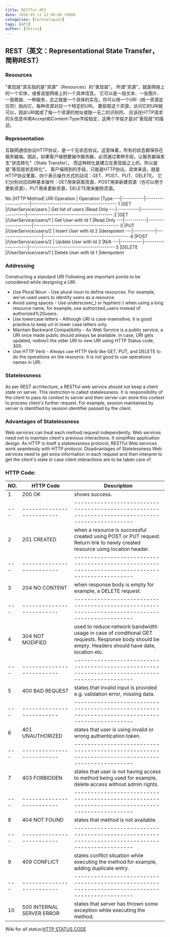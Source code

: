 ```yaml
---
title: RESTful-API
date: 2016-05-11 21:00:00 +0800
categories: [technologies]
tags: [API]
author: [Shirui]
---
```


## REST（英文：Representational State Transfer，简称REST）

### Resources
"表现层"其实指的是"资源"（Resources）的"表现层"。
所谓"资源"，就是网络上的一个实体，或者说是网络上的一个具体信息。
它可以是一段文本、一张图片、一首歌曲、一种服务，总之就是一个具体的实在。你可以用一个URI（统一资源定位符）指向它，每种资源对应一个特定的URI。
要获取这个资源，访问它的URI就可以，因此URI就成了每一个资源的地址或独一无二的识别符。
应该在HTTP请求的头信息中用Accept和Content-Type字段指定，这两个字段才是对"表现层"的描述。

### Representation
互联网通信协议HTTP协议，是一个无状态协议。这意味着，所有的状态都保存在服务器端。因此，如果客户端想要操作服务器，必须通过某种手段，让服务器端发生"状态转化"（State Transfer）。
而这种转化是建立在表现层之上的，所以就是"表现层状态转化"。
客户端用到的手段，只能是HTTP协议。具体来说，就是HTTP协议里面，四个表示操作方式的动词：GET、POST、PUT、DELETE。
它们分别对应四种基本操作：GET用来获取资源，POST用来新建资源（也可以用于更新资源），PUT用来更新资源，DELETE用来删除资源。

No.|HTTP Method|	URI	Operation	 | Operation               |Type
---|-----------|---------------------|------------------------------------------
1  |GET	       |/UserService/users	 |  Get list of users	   |Read Only
---|-----------|---------------------|------------------------------------------
2  |GET	       |/UserService/users/1 |	Get User with Id 1	   |Read Only
---|-----------|---------------------|------------------------------------------
3  |PUT	       |/UserService/users/2 |	Insert User with Id 2  |Idempotent
---|-----------|---------------------|------------------------------------------
4  |POST	   |/UserService/users/2 |	Update User with Id 2  |N/A
---|-----------|---------------------|------------------------------------------
5  |DELETE	   |/UserService/users/1 |	Delete User with Id 1  |Idempotent

### Addressing

Constructing a standard URI
Following are important points to be considered while designing a URI:

* Use Plural Noun - Use plural noun to define resources. For example, we've used users to identify users as a resource.
* Avoid using spaces - Use underscore(_) or hyphen(-) when using a long resource name, for example, use authorized_users instead of authorized%20users.
* Use lowercase letters - Although URI is case-insensitive, it is good practice to keep url in lower case letters only.
* Maintain Backward Compatibility - As Web Service is a public service, a URI once made public should always be available. In case, URI gets updated, redirect the older URI to new URI using HTTP Status code, 300.
* Use HTTP Verb - Always use HTTP Verb like GET, PUT, and DELETE to do the operations on the resource. It is not good to use operations names in URI.

### Statelessness
As per REST architecture, a RESTful web service should not keep a client state on server.
This restriction is called statelessness. It is responsibility of the client to pass its context to server and then server can store this context to process client's further request.
For example, session maintained by server is identified by session identifier passed by the client.

### Advantages of Statelessness
Web services can treat each method request independently.
Web services need not to maintain client's previous interactions. It simplifies application design.
As HTTP is itself a statelessness protocol, RESTful Web services work seamlessly with HTTP protocol.
Disadvantages of Statelessness
Web services need to get extra information in each request and then interpret to get the client's state in case client interactions are to be taken care of.

### HTTP Code:
NO.|HTTP Code                | Description
---|-------------------------|------------------------------------------------------------------------------------------------
1  |200 OK                   | shows success.
---|-------------------------|------------------------------------------------------------------------------------------------
2  |201 CREATED              | when a resource is successful created using POST or PUT request. Return link to newly created resource using location header.
---|-------------------------|------------------------------------------------------------------------------------------------
3  |204 NO CONTENT           | when response body is empty for example, a DELETE request.
---|-------------------------|------------------------------------------------------------------------------------------------
4  |304 NOT MODIFIED         | used to reduce network bandwidth usage in case of conditional GET requests. Response body should be empty. Headers should have date, location etc.
---|-------------------------|------------------------------------------------------------------------------------------------
5  |400 BAD REQUEST          | states that invalid input is provided e.g. validation error, missing data.
---|-------------------------|------------------------------------------------------------------------------------------------
6  |401 UNAUTHORIZED         | states that user is using invalid or wrong authentication token.
---|-------------------------|------------------------------------------------------------------------------------------------
7  |403 FORBIDDEN            | states that user is not having access to method being used for example, delete access without admin rights.
---|-------------------------|------------------------------------------------------------------------------------------------
8  |404 NOT FOUND            | states that method is not available.
---|-------------------------|------------------------------------------------------------------------------------------------
9  |409 CONFLICT             | states conflict situation while executing the method for example, adding duplicate entry.
---|-------------------------|------------------------------------------------------------------------------------------------
10 |500 INTERNAL SERVER ERROR| states that server has thrown some exception while executing the method.


Wiki for all status:[HTTP STATUS CODE](http://www.restapitutorial.com/httpstatuscodes.html)

